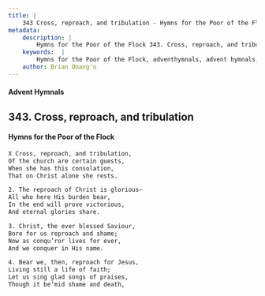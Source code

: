 ```yaml
---
title: |
    343 Cross, reproach, and tribulation - Hymns for the Poor of the Flock
metadata:
    description: |
        Hymns for the Poor of the Flock 343. Cross, reproach, and tribulation. X Cross, reproach, and tribulation, Of the church are certain guests, When she has this consolation, That on Christ alone she rests. 
    keywords:  |
        Hymns for the Poor of the Flock, adventhymnals, advent hymnals, Cross, reproach, and tribulation, X Cross, reproach, and tribulation,, 
    author: Brian Onang'o
---
```


#### Advent Hymnals
## 343. Cross, reproach, and tribulation
####  Hymns for the Poor of the Flock

```txt
X Cross, reproach, and tribulation,
Of the church are certain guests,
When she has this consolation,
That on Christ alone she rests.

2. The reproach of Christ is glorious—
All who here His burden bear,
In the end will prove victorious,
And eternal glories share.

3. Christ, the ever blessed Saviour,
Bore for us reproach and shame; 
Now as conqu’ror lives for ever,
And we conquer in His name.

4. Bear we, then, reproach for Jesus,
Living still a life of faith;
Let us sing glad songs of praises, 
Though it be’mid shame and death,
```